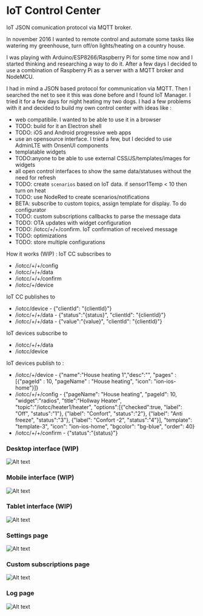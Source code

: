 # IoT Control Center

IoT JSON comunication protocol via MQTT broker.

In november 2016 I wanted to remote control and automate some tasks like watering my greenhouse, turn off/on lights/heating on a country house.

I was playing with Arduino/ESP8266/Raspberry Pi for some time now and I started thinking and researching a way to do it. After a few days I decided to use a combination of Raspberry Pi as a server with a MQTT broker and NodeMCU.

I had in mind a JSON based protocol for communication via MQTT. Then I searched the net to see it this was done before and I found IoT Manager. I tried it for a few days for night heating my two dogs.
I had a few problems with it and decided to build my own control center with ideas like :
- web compatibile. I wanted to be able to use it in a browser
- TODO: build for it an Electron shell
- TODO: iOS and Android progressive web apps
- use an opensource interface. I tried a few, but I decided to use AdminLTE with OnsenUI components
- templatable widgets
- TODO:anyone to be able to use external CSS/JS/templates/images for widgets
- all open control interfaces to show the same data/statuses without the need for refresh
- TODO: create `scenarios` based on IoT data. if sensor1Temp < 10 then turn on heat
- TODO: use NodeRed to create scenarios/notifications
- BETA: subscribe to custom topics, assign template for display. To do configurator
- TODO: custom subscriptions callbacks to parse the message data
- TODO: OTA updates with widget configuration
- TODO: /iotcc/+/+/confirm. IoT confirmation of received message
- TODO: optimizations
- TODO: store multiple configurations

How it works (WIP) :
IoT CC subscribes to
- /iotcc/+/+/config
- /iotcc/+/+/data
- /iotcc/+/+/confirm
- /iotcc/+/device

IoT CC publishes to
- /iotcc/device - {"clientId": "{clientId}"}
- /iotcc/+/+/data - {"status":"{status}", "clientId": "{clientId}"}
- /iotcc/+/+/data - {"value":"{value}", "clientId": "{clientId}"}

IoT devices subscribe to
- /iotcc/+/+/data
- /iotcc/device

IoT devices publish to :
- /iotcc/+/device - {"name":"House heating 1","desc":"", "pages" : [{"pageId" : 10, "pageName" : "House heating", "icon": "ion-ios-home"}]}
- /iotcc/+/+/config - {"pageName": "House heating", "pageId": 10, "widget":"radios", "title":"Hollway Heater", "topic":"/iotcc/heater1/heater", "options":[{"checked":true, "label": "Off", "status":"1"}, {"label": "Confort", "status":"2"}, {"label": "Anti freeze", "status":"3"}, {"label": "Confort -2", "status":"4"}], "template": "template-3", "icon": "ion-ios-home", "bgcolor": "bg-blue", "order": 40}
- /iotcc/+/+/confirm - {"status":"{status}"}

### Desktop interface (WIP)
![Alt text](/screenshots/dashboard-desktop.png?raw=true "Desktop interface")

### Mobile interface (WIP)
![Alt text](/screenshots/dashboard-mobile.png?raw=true "Mobile interface")

### Tablet interface (WIP)
![Alt text](/screenshots/dashboard-tablet.png?raw=true "Tablet interface")

### Settings page
![Alt text](/screenshots/settings-page.png?raw=true "Settings page")

### Custom subscriptions page
![Alt text](/screenshots/custom-subscriptions-page.png?raw=true "Custom subscriptions page")

### Log page
![Alt text](/screenshots/log-page.png?raw=true "Log page")
